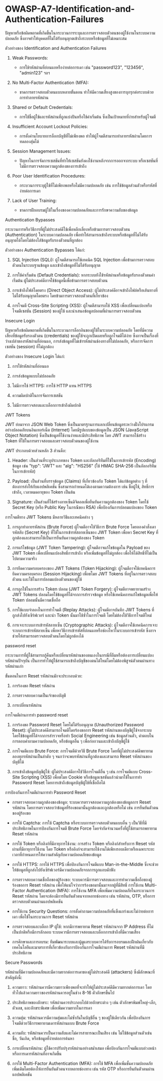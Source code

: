 # OWASP-A7-Identification-and-Authentication-Failures

ปัญหาหรือข้อผิดพลาดที่เกิดขึ้นในกระบวนการระบุและการตรวจสอบตัวตนของผู้ใช้งานในระบบความปลอดภัย ซึ่งอาจทำให้บุคคลที่ไม่ได้รับอนุญาตเข้าถึงระบบหรือข้อมูลที่ไม่เหมาะสม

ตัวอย่างของ Identification and Authentication Failures

  1.  Weak Passwords:

        -  การใช้รหัสผ่านที่อ่อนแอหรือง่ายต่อการเดา เช่น "password123", "123456", "admin123" ฯลฯ
       
  2.  No Multi-Factor Authentication (MFA):

        -  ขาดการตรวจสอบตัวตนแบบหลายขั้นตอน ทำให้มีความเสี่ยงสูงของการบุกรุกต่อระบบด้วยการทำลายรหัสผ่าน

  3.  Shared or Default Credentials:

        -  การใช้ชื่อผู้ใช้และรหัสผ่านที่ถูกแบ่งปันหรือใช้ค่าเริ่มต้น ซึ่งเป็นเป้าหมายที่ง่ายสำหรับผู้โจมตี

  4.  Insufficient Account Lockout Policies:

        -  การตั้งค่านโยบายการล็อกบัญชีที่ไม่เพียงพอ ทำให้ผู้โจมตีสามารถทำลายรหัสผ่านโดยการทดลองสุ่มได้

  5.  Session Management Issues:

        -  ปัญหาในการจัดการเซสชันที่ทำให้เซสชันยังคงใช้งานหลังจากการออกจากระบบ หรือเซสชันที่ไม่มีการตรวจสอบความถูกต้องของการเข้าถึง
      
  6.  Poor User Identification Procedures:

        -  กระบวนการระบุผู้ใช้ที่ไม่เพียงพอหรือไม่มีความปลอดภัย เช่น การใช้ข้อมูลส่วนตัวหรือรหัสที่ง่ายต่อการเดา

  7.  Lack of User Training:

        -  ขาดการฝึกอบรมผู้ใช้ในเรื่องของความปลอดภัยและการรักษาความลับของข้อมูล
          
    
Authentication Bypasses

กระบวนการหรือวิธีการที่ผู้ไม่ประสงค์ดีใช้เพื่อหลีกเลี่ยงหรือข้ามการตรวจสอบตัวตน (Authentication) ในระบบความปลอดภัย เพื่อทำให้สามารถเข้าถึงระบบหรือข้อมูลที่ไม่ได้รับอนุญาตได้โดยไม่ต้องใส่ข้อมูลรับรองตัวตนที่ถูกต้อง

ตัวอย่างของ Authentication Bypasses ได้แก่:

  1.  SQL Injection (SQLi): ผู้โจมตีสามารถใช้เทคนิค SQL Injection เพื่อข้ามการตรวจสอบตัวตนในระบบฐานข้อมูล และเข้าถึงข้อมูลที่ไม่ได้รับอนุญาต

  2.  การใช้ค่าเริ่มต้น (Default Credentials): หากระบบยังใช้รหัสผ่านหรือข้อมูลรับรองตัวตนค่าเริ่มต้น ผู้ไม่ประสงค์ดีอาจใช้ข้อมูลนี้เพื่อข้ามการตรวจสอบตัวตน

  3.  การเข้าถึงไฟล์โดยตรง (Direct Object Access): ผู้ไม่ประสงค์ดีอาจเข้าถึงไฟล์หรือเส้นทางที่ไม่ได้รับอนุญาตโดยตรง โดยข้ามการตรวจสอบตัวตนที่เกี่ยวข้อง

  4.  การโจมตี Cross-Site Scripting (XSS): ผู้โจมตีสามารถใช้ XSS เพื่อเปลี่ยนแปลงหรือโจมตีเซสชัน (Session) ของผู้ใช้ และนำเสนอข้อมูลปลอมที่ผ่านการตรวจสอบตัวตน

Insecure Login

 ปัญหาหรือข้อผิดพลาดที่เกิดขึ้นในกระบวนการล็อกอินของผู้ใช้ในระบบความปลอดภัย โดยที่มีความเสี่ยงที่ข้อมูลรับรองตัวตน (credentials) ของผู้ใช้จะถูกเปิดเผยหรือถูกโจมตีได้ง่าย ซึ่งอาจเป็นเรื่องที่ว่างเปล่าของรหัสผ่านที่อ่อนแอ, การส่งข้อมูลที่ไม่เข้ารหัสผ่านช่องทางที่ไม่ปลอดภัย, หรือการจัดการเซสชัน (session) ที่ไม่ถูกต้อง

ตัวอย่างของ Insecure Login ได้แก่:

  1.  การใช้รหัสผ่านที่อ่อนแอ

  2.  การส่งข้อมูลแบบไม่ปลอดภัย

  3.  ไม่มีการใช้ HTTPS: การใช้ HTTP แทน HTTPS

  4.  ความผิดปกติในการจัดการเซสชัน

  5.  ไม่มีการตรวจสอบและบล็อกการเข้าถึงผิดปกติ

JWT Tokens

JWT ย่อมาจาก JSON Web Token ซึ่งเป็นมาตรฐานการแลกเปลี่ยนข้อมูลระหว่างฝั่งโปรแกรมอย่างปลอดภัยบนอินเทอร์เน็ต (Internet) โดยมีรูปแบบของข้อมูลเป็น JSON (JavaScript Object Notation) ซึ่งเป็นข้อมูลที่ใช้งานง่ายและมีประสิทธิภาพ โดย JWT สามารถใช้สร้าง Token ที่ใช้ในการตรวจสอบและตรวจสอบตัวตนของผู้ใช้งาน

JWT ประกอบด้วยส่วนหลัก 3 ส่วนคือ:

  1.  Header: เป็นส่วนที่ระบุประเภทของ Token และอัลกอริทึมที่ใช้ในการเข้ารหัส (Encoding) ข้อมูล เช่น "typ": "JWT" และ "alg": "HS256" (ใช้ HMAC SHA-256 เป็นอัลกอริทึมในการเข้ารหัส)

  2.  Payload: เป็นส่วนที่บรรจุข้อมูล (Claims) ที่เกี่ยวข้องกับ Token ได้แก่ข้อมูลต่าง ๆ ที่ต้องการส่งให้กับแอปพลิเคชัน ซึ่งสามารถกำหนดได้เองตามความต้องการ เช่น ชื่อผู้ใช้, สิทธิ์การเข้าถึง, เวลาหมดอายุของ Token เป็นต้น

  3.  Signature: เป็นส่วนที่ใช้สร้างลายเซ็นดิจิตอลเพื่อยืนยันความถูกต้องของ Token โดยใช้ Secret Key (หรือ Public Key ในกรณีของ RSA) เพื่อป้องกันการปลอมแปลงของ Token

การโจมตีทาง JWT Tokens มีหลายวิธีและเทคนิคต่าง ๆ

  1.  การถูกทำลายรหัสผ่าน (Brute Force) ผู้โจมตีอาจใช้วิธีการ Brute Force โดยลองคำสั่งเดารหัสลับ (Secret Key) ที่ใช้ในการเข้ารหัสลายเซ็นของ JWT Token เพื่อหา Secret Key ที่ถูกต้องและสามารถใช้เป็นการยืนยันความถูกต้องของ Token

  2.  การแก้ไขข้อมูล (JWT Token Tampering): ผู้โจมตีอาจแก้ไขข้อมูลใน Payload ของ JWT Token เพื่อเปลี่ยนแปลงสิทธิ์การเข้าถึง หรือเพิ่มข้อมูลที่ไม่ถูกต้อง เพื่อให้ได้สิทธิ์ที่ไม่เป็นไปตามความจริง

  3.  การยึดความครอบครองของ JWT Tokens (Token Hijacking): ผู้โจมตีอาจใช้เทคนิคการยึดความครอบครอง (Session Hijacking) เพื่อขโมย JWT Tokens ที่อยู่ในการตรวจสอบตัวตน และใช้ในการปลอมแปลงตัวตนของผู้ใช้

  4.  การถูกใช้ในการสร้าง Token ปลอม (JWT Token Forgery): ผู้โจมตีอาจพยายามสร้าง JWT Tokens ปลอมโดยใช้ข้อมูลที่ได้จากการสำรวจข้อมูล หรือใช้เทคนิคการแก้ไขข้อมูลเพื่อให้ Token ปลอมนั้นมีความเชื่อถือ

  5.  การใช้แบบจำลองในการทำโจมตี (Replay Attacks): ผู้โจมตีอาจบันทึก JWT Tokens ที่ถูกส่งไปยังเซิร์ฟเวอร์ และนำ Token นั้นมาใช้ซ้ำในการโจมตี โดยไม่ต้องใช้วิธีการโจมตีใหม่

  6.  การเจาะระบบการเข้ารหัสลายเซ็น (Cryptographic Attacks): ผู้โจมตีอาจใช้เทคนิคการเจาะระบบการเข้ารหัสลายเซ็น เพื่อหาวิธีการเข้ารหัสที่อ่อนแอหรือช่องโหว่ในระบบการเข้ารหัส ซึ่งอาจช่วยให้สามารถตรวจสอบตัวตนโดยไม่ถูกต้องได้


password reset

  กระบวนการที่ผู้ใช้สามารถกู้คืนหรือเปลี่ยนรหัสผ่านของตนเองในกรณีที่ลืมหรือต้องการเปลี่ยนแปลงรหัสผ่านปัจจุบัน เป็นการทำให้ผู้ใช้สามารถเข้าถึงบัญชีของตนได้ใหม่โดยไม่ต้องพิสูจน์ตัวตนผ่านทางรหัสผ่านเก่า

ขั้นตอนในการ Reset รหัสผ่านมักจะประกอบด้วย:

  1.  การร้องขอ Reset รหัสผ่าน

  2.  การตรวจสอบความเป็นเจ้าของบัญชี

  3.  การเปลี่ยนรหัสผ่าน

การโจมตีผ่านการทำ password reset 

  1.  การร้องขอ Password Reset โดยไม่ได้รับอนุญาต (Unauthorized Password Reset): ผู้ไม่ประสงค์ดีสามารถโจมตีโดยร้องขอการ Reset รหัสผ่านของบัญชีผู้ใช้จากระบบ โดยใช้ข้อมูลที่ได้จากการสำรวจหรือทำ Social Engineering เช่น ข้อมูลส่วนตัว, คำตอบในการตอบคำถามความปลอดภัย, หรือข้อมูลอื่น ๆ เพื่อก่อกวนและเข้าถึงบัญชีผู้ใช้

  2.  การโจมตีแบบ Brute Force: การโจมตีด้วยวิธี Brute Force โดยที่ผู้ไม่ประสงค์ดีพยายามลองทุกรหัสผ่านเป็นลำดับ ๆ จนกว่าจะพบรหัสผ่านที่ถูกต้องและสามารถ Reset รหัสผ่านของบัญชีได้

  3.  การเข้าถึงข้อมูลบัญชีผู้ใช้: ผู้ไม่ประสงค์ดีอาจใช้วิธีการโจมตีอื่น ๆ เช่น การโจมตีแบบ Cross-Site Scripting (XSS) เพื่อขโมย Cookie หรือข้อมูลเซสชันแล้วนำมาใช้ในการทำ Password Reset โดยการเข้าถึงข้อมูลบัญชีผู้ใช้ที่เชื่อถือได้

การป้องกันการโจมตีผ่านการทำ Password Reset

  -  การตรวจสอบความถูกต้องของข้อมูล: ระบบควรตรวจสอบความถูกต้องของข้อมูลการ Reset รหัสผ่าน โดยการตรวจสอบว่าข้อมูลที่ร้องขอมานั้นถูกต้องและถูกต้องหรือไม่ เช่น การยืนยันตัวตนของผู้ร้องขอ

  -  การใช้ Captcha: การใช้ Captcha หรือระบบการตรวจสอบตัวตนแบบอื่น ๆ เป็นวิธีที่มีประสิทธิภาพในการป้องกันการโจมตี Brute Force โดยจำกัดจำนวนครั้งที่ผู้ใช้สามารถพยายาม Reset รหัสผ่าน

  -  การใช้ Token หรือลิงก์ที่มีอายุการใช้งาน: การสร้าง Token หรือลิงก์สำหรับการ Reset รหัสผ่านที่มีอายุการใช้งาน โดย Token หรือลิงก์จะสามารถใช้งานได้เพียงรอบเดียวหรือเฉพาะระยะเวลาที่กำหนดการให้ความสำคัญกับความปลอดภัยของข้อมูล

  -  การใช้ HTTPS: การใช้ HTTPS เพื่อป้องกันการโจมตีแบบ Man-in-the-Middle ซึ่งจะช่วยให้ข้อมูลที่ถูกส่งไปยังเซิร์ฟเวอร์มีความปลอดภัยจากการถูกแอบดักฟัง

  -  การตรวจสอบความเชื่อถือของผู้ร้องขอ: ระบบควรมีการตรวจสอบและการทำความเชื่อถือของผู้ร้องขอการ Reset รหัสผ่าน เพื่อให้แน่ใจว่าการร้องขอมานั้นมาจากผู้ที่มีสิทธิ์
     การใช้งาน Multi-Factor Authentication (MFA): การใช้งาน MFA เพื่อเพิ่มความปลอดภัยในกระบวนการ Reset รหัสผ่าน โดยจะต้องมีการยืนยันตัวตนจากหลายช่องทาง เช่น รหัสผ่าน, OTP, หรือการตรวจสอบตัวตนผ่านแอปพลิเคชัน

  -  การใช้งาน Security Questions: การตั้งคำถามความปลอดภัยที่แข็งแกร่งและไม่ง่ายต่อการเดา เพื่อใช้ในกระบวนการ Reset รหัสผ่าน

  -  การตรวจสอบและบล็อก IP ผู้ใช้: หากมีการพยายาม Reset รหัสผ่านจาก IP Address ที่ไม่เป็นปกติหรือมีการลักลอบ ระบบควรมีการตรวจสอบและบล็อกการเข้าถึงที่มีความเสี่ยง

  -  การศึกษาและการอบรม: ทีมพัฒนาระบบและผู้ดูแลระบบควรได้รับการอบรมและฝึกฝนเกี่ยวกับเทคโนโลยีและมาตรการที่เกี่ยวข้องกับการป้องกันการโจมตีผ่านการ Reset รหัสผ่านที่มีประสิทธิภาพ

Secure Passwords

  รหัสผ่านที่มีความปลอดภัยและมีความยากต่อการเดาของผู้ไม่ประสงค์ดี (attackers) 
  ซึ่งมีลักษณะที่สำคัญดังนี้:

  1.  ความยาว: รหัสผ่านควรมีความยาวเพียงพอที่จะทำให้ผู้ไม่ประสงค์ดีมีความยากต่อการเดา โดยทั่วไปแล้วความยาวของรหัสผ่านควรอยู่ในช่วง 8-16 ตัวอักษรขึ้นไป

  2.  ประสิทธิภาพของอักขระ: รหัสผ่านควรประกอบไปด้วยอักขระต่าง ๆ เช่น ตัวอักษรพิมพ์ใหญ่-เล็ก, ตัวเลข, และอักขระพิเศษ เพื่อเพิ่มความยากในการเดา

  3.  ความสุ่ม: รหัสผ่านควรมีความสุ่มและไม่ซ้ำกันในบัญชีอื่น ๆ ของผู้ใช้เดียวกัน เพื่อป้องกันการโจมตีด้วยวิธีการพยายามเดารหัสผ่านแบบ Brute Force

  4.  ความลับ: รหัสผ่านควรเป็นความลับและไม่ควรสาธารณะเป็นเสียง เช่น ไม่ใช้ข้อมูลส่วนตัวเช่น ชื่อ, วันเกิด, หรือข้อมูลที่ง่ายต่อการค้นหา

  5.  การเปลี่ยนรหัสผ่าน: ผู้ใช้ควรปรับปรุงรหัสผ่านอย่างสม่ำเสมอ เพื่อป้องกันการโจมตีแบบล่วงหน้าหรือการเดารหัสผ่านที่อาจเกิดขึ้น

  6.  การใช้ Multi-Factor Authentication (MFA): การใช้ MFA เพื่อเพิ่มชั้นความปลอดภัยเพิ่มเติมโดยต้องให้การยืนยันตัวตนจากหลายช่องทาง เช่น รหัส OTP หรือการยืนยันตัวตนผ่านแอปพลิเคชัน
